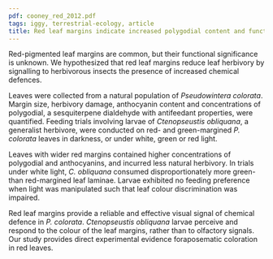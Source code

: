 ```yaml
---
pdf: cooney_red_2012.pdf
tags: iggy, terrestrial-ecology, article
title: Red leaf margins indicate increased polygodial content and function as visual signals to reduce herbivory in <i>Pseudowintera colorata</i>
---
```

Red-pigmented leaf margins are common, but their functional significance is unknown. We
hypothesized that red leaf margins reduce leaf herbivory by signalling to herbivorous insects
the presence of increased chemical defences.

Leaves were collected from a natural population of *Pseudowintera colorata*. Margin size,
herbivory damage, anthocyanin content and concentrations of polygodial, a sesquiterpene dialdehyde with antifeedant properties, were quantified. Feeding trials involving larvae of *Ctenopseustis obliquana*, a generalist herbivore, were conducted on red- and green-margined *P. colorata* leaves in darkness, or under white, green or red light.

Leaves with wider red margins contained higher concentrations of polygodial and anthocyanins,
and incurred less natural herbivory. In trials under white light, *C. obliquana* consumed
disproportionately more green- than red-margined leaf laminae. Larvae exhibited no feeding
preference when light was manipulated such that leaf colour discrimination was impaired.

Red leaf margins provide a reliable and effective visual signal of chemical defence in *P. colorata*. *Ctenopseustis obliquana* larvae perceive and respond to the colour of the leaf margins, rather than to olfactory signals. Our study provides direct experimental evidence foraposematic coloration in red leaves.
